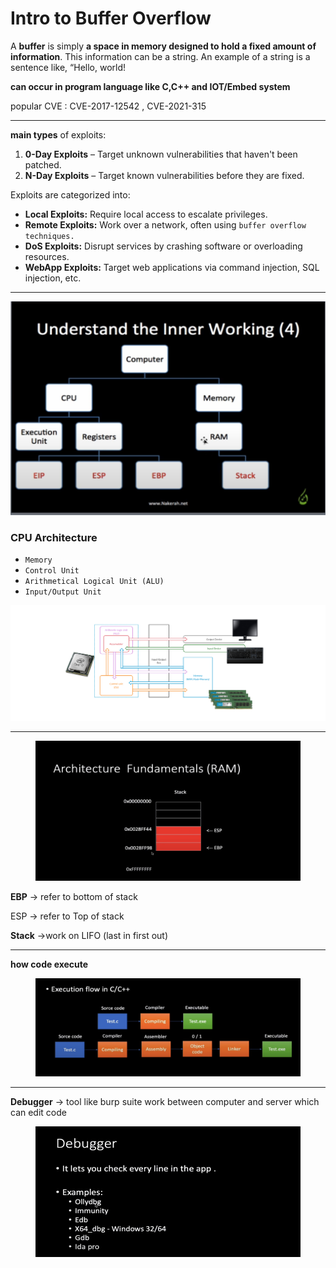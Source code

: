 # Intro to Buffer Overflow

A **buffer** is simply **a space in memory designed to hold a fixed amount of information**. This information can be a string. An example of a string is a sentence like, “Hello, world!

**can occur in program language like C,C++ and IOT/Embed system**

popular CVE : CVE-2017-12542 , CVE-2021-315

***

**main types** of exploits:

1. **0-Day Exploits** – Target unknown vulnerabilities that haven't been patched.
2. **N-Day Exploits** – Target known vulnerabilities before they are fixed.

Exploits are categorized into:

* **Local Exploits:** Require local access to escalate privileges.
* **Remote Exploits:** Work over a network, often using `buffer overflow techniques.`
* **DoS Exploits:** Disrupt services by crashing software or overloading resources.
* **WebApp Exploits:** Target web applications via command injection, SQL injection, etc.

***

![image.png](<../../../.gitbook/assets/image (11).png>)

### **CPU Architecture**

* `Memory`
* `Control Unit`
* `Arithmetical Logical Unit (ALU)`
* `Input/Output Unit`

![von\_neumann3.webp](../../../.gitbook/assets/von_neumann3.webp)

***

<figure><img src="../../../.gitbook/assets/image 1 (3) (1) (1).png" alt=""><figcaption></figcaption></figure>

**EBP** → refer to bottom of stack

ESP → refer to Top of stack

**Stack** →work on LIFO (last in first out)

***

**how code execute**

<figure><img src="../../../.gitbook/assets/image 2 (3) (1).png" alt=""><figcaption></figcaption></figure>

***

**Debugger** → tool like burp suite work between computer and server which can edit code

<figure><img src="../../../.gitbook/assets/image 3 (3) (1).png" alt=""><figcaption></figcaption></figure>
